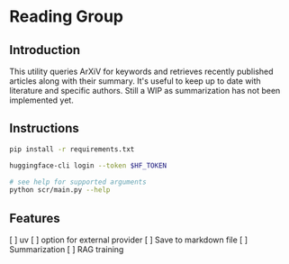 # Reading Group

## Introduction

This utility queries ArXiV for keywords and retrieves recently published articles
along with their summary. It's useful to keep up to date with literature and specific
authors. Still a WIP as summarization has not been implemented yet.


## Instructions

```bash
pip install -r requirements.txt

huggingface-cli login --token $HF_TOKEN

# see help for supported arguments
python scr/main.py --help
```


## Features

[ ] uv
[ ] option for external provider
[ ] Save to markdown file
[ ] Summarization
[ ] RAG training
